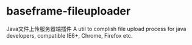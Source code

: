 # baseframe-fileuploader
Java文件上传服务器端插件
A util to complish file upload process for java developers, compatible IE6+, Chrome, Firefox etc.
